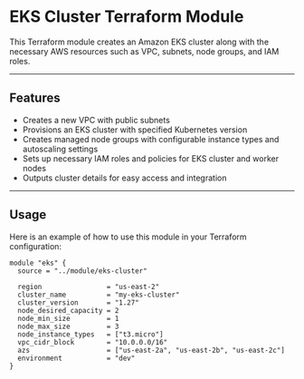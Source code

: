 # EKS Cluster Terraform Module

This Terraform module creates an Amazon EKS cluster along with the necessary AWS resources such as VPC, subnets, node groups, and IAM roles.

---

## Features

- Creates a new VPC with public subnets
- Provisions an EKS cluster with specified Kubernetes version
- Creates managed node groups with configurable instance types and autoscaling settings
- Sets up necessary IAM roles and policies for EKS cluster and worker nodes
- Outputs cluster details for easy access and integration

---

## Usage

Here is an example of how to use this module in your Terraform configuration:

```hcl
module "eks" {
  source = "../module/eks-cluster"

  region                = "us-east-2"
  cluster_name          = "my-eks-cluster"
  cluster_version       = "1.27"
  node_desired_capacity = 2
  node_min_size         = 1
  node_max_size         = 3
  node_instance_types   = ["t3.micro"]
  vpc_cidr_block        = "10.0.0.0/16"
  azs                   = ["us-east-2a", "us-east-2b", "us-east-2c"]
  environment           = "dev"
}
